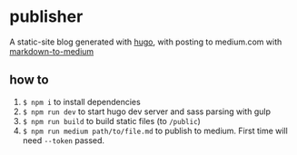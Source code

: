 # publisher

A static-site blog generated with [hugo](https://gohugo.io), with posting to medium.com with [markdown-to-medium](https://github.com/yoshuawuyts/markdown-to-medium)

## how to

1. `$ npm i` to install dependencies
1. `$ npm run dev` to start hugo dev server and sass parsing with gulp
1. `$ npm run build` to build static files (to `/public`)
1. `$ npm run medium path/to/file.md` to publish to medium. First time will need `--token` passed.
